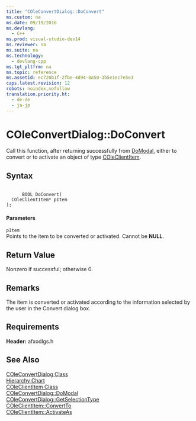 ```yaml
---
title: "COleConvertDialog::DoConvert"
ms.custom: na
ms.date: 09/19/2016
ms.devlang: 
  - C++
ms.prod: visual-studio-dev14
ms.reviewer: na
ms.suite: na
ms.technology: 
  - devlang-cpp
ms.tgt_pltfrm: na
ms.topic: reference
ms.assetid: ec720b1f-2fbe-4d94-8a50-3b5e1ec7e5e3
caps.latest.revision: 12
robots: noindex,nofollow
translation.priority.ht: 
  - de-de
  - ja-jp
---
```

# COleConvertDialog::DoConvert
Call this function, after returning successfully from [DoModal](../vs140/COleConvertDialog--DoModal.md), either to convert or to activate an object of type [COleClientItem](../vs140/COleClientItem-Class.md).  
  
## Syntax  
  
```  
  
      BOOL DoConvert(  
  COleClientItem* pItem   
);  
```  
  
#### Parameters  
 `pItem`  
 Points to the item to be converted or activated. Cannot be **NULL**.  
  
## Return Value  
 Nonzero if successful; otherwise 0.  
  
## Remarks  
 The item is converted or activated according to the information selected by the user in the Convert dialog box.  
  
## Requirements  
 **Header:** afxodlgs.h  
  
## See Also  
 [COleConvertDialog Class](../vs140/COleConvertDialog-Class.md)   
 [Hierarchy Chart](../vs140/Hierarchy-Chart.md)   
 [COleClientItem Class](../vs140/COleClientItem-Class.md)   
 [COleConvertDialog::DoModal](../vs140/COleConvertDialog--DoModal.md)   
 [COleConvertDialog::GetSelectionType](../vs140/COleConvertDialog--GetSelectionType.md)   
 [COleClientItem::ConvertTo](../vs140/COleClientItem--ConvertTo.md)   
 [COleClientItem::ActivateAs](../vs140/COleClientItem--ActivateAs.md)